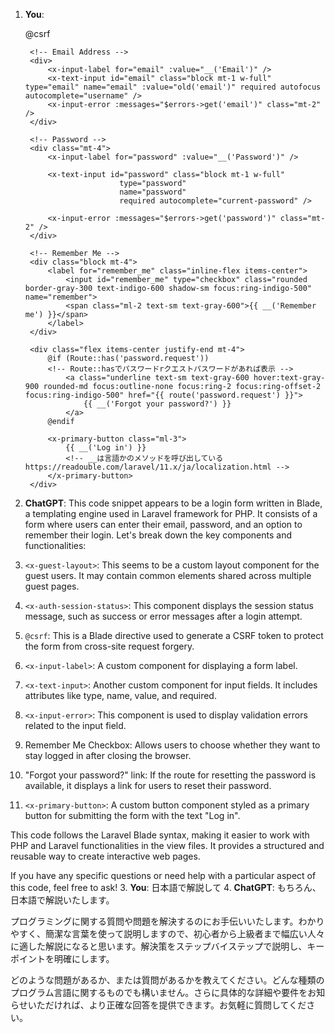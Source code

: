 1. **You**: <x-guest-layout>
    <!-- x-〇〇はコンポーネント(部品のこと) -->
    <!-- Session Status -->
    <x-auth-session-status class="mb-4" :status="session('status')" />

    <form method="POST" action="{{ route('login') }}">
        @csrf

        <!-- Email Address -->
        <div>
            <x-input-label for="email" :value="__('Email')" />
            <x-text-input id="email" class="block mt-1 w-full" type="email" name="email" :value="old('email')" required autofocus autocomplete="username" />
            <x-input-error :messages="$errors->get('email')" class="mt-2" />
        </div>

        <!-- Password -->
        <div class="mt-4">
            <x-input-label for="password" :value="__('Password')" />

            <x-text-input id="password" class="block mt-1 w-full"
                            type="password"
                            name="password"
                            required autocomplete="current-password" />

            <x-input-error :messages="$errors->get('password')" class="mt-2" />
        </div>

        <!-- Remember Me -->
        <div class="block mt-4">
            <label for="remember_me" class="inline-flex items-center">
                <input id="remember_me" type="checkbox" class="rounded border-gray-300 text-indigo-600 shadow-sm focus:ring-indigo-500" name="remember">
                <span class="ml-2 text-sm text-gray-600">{{ __('Remember me') }}</span>
            </label>
        </div>

        <div class="flex items-center justify-end mt-4">
            @if (Route::has('password.request'))
            <!-- Route::hasでパスワードrクエストパスワードがあれば表示 -->
                <a class="underline text-sm text-gray-600 hover:text-gray-900 rounded-md focus:outline-none focus:ring-2 focus:ring-offset-2 focus:ring-indigo-500" href="{{ route('password.request') }}">
                    {{ __('Forgot your password?') }}
                </a>
            @endif

            <x-primary-button class="ml-3">
                {{ __('Log in') }}
                <!-- __は言語かのメソッドを呼び出しているhttps://readouble.com/laravel/11.x/ja/localization.html -->
            </x-primary-button>
        </div>
    </form>
</x-guest-layout>

2. **ChatGPT**: This code snippet appears to be a login form written in Blade, a templating engine used in Laravel framework for PHP. It consists of a form where users can enter their email, password, and an option to remember their login. Let's break down the key components and functionalities:

1. `<x-guest-layout>`: This seems to be a custom layout component for the guest users. It may contain common elements shared across multiple guest pages.

2. `<x-auth-session-status>`: This component displays the session status message, such as success or error messages after a login attempt.

3. `@csrf`: This is a Blade directive used to generate a CSRF token to protect the form from cross-site request forgery.

4. `<x-input-label>`: A custom component for displaying a form label.

5. `<x-text-input>`: Another custom component for input fields. It includes attributes like type, name, value, and required.

6. `<x-input-error>`: This component is used to display validation errors related to the input field.

7. Remember Me Checkbox: Allows users to choose whether they want to stay logged in after closing the browser.

8. "Forgot your password?" link: If the route for resetting the password is available, it displays a link for users to reset their password.

9. `<x-primary-button>`: A custom button component styled as a primary button for submitting the form with the text "Log in".

This code follows the Laravel Blade syntax, making it easier to work with PHP and Laravel functionalities in the view files. It provides a structured and reusable way to create interactive web pages.

If you have any specific questions or need help with a particular aspect of this code, feel free to ask!
3. **You**: 日本語で解説して
4. **ChatGPT**: もちろん、日本語で解説いたします。

プログラミングに関する質問や問題を解決するのにお手伝いいたします。わかりやすく、簡潔な言葉を使って説明しますので、初心者から上級者まで幅広い人々に適した解説になると思います。解決策をステップバイステップで説明し、キーポイントを明確にします。

どのような問題があるか、または質問があるかを教えてください。どんな種類のプログラム言語に関するものでも構いません。さらに具体的な詳細や要件をお知らせいただければ、より正確な回答を提供できます。お気軽に質問してください。